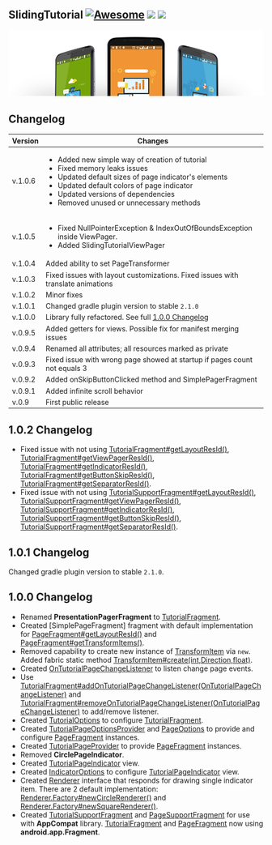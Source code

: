 
## SlidingTutorial [![Awesome](https://cdn.rawgit.com/sindresorhus/awesome/d7305f38d29fed78fa85652e3a63e154dd8e8829/media/badge.svg)](https://github.com/sindresorhus/awesome) <img src="https://www.cleveroad.com/public/comercial/label-android.svg" height="20"> <a href="https://www.cleveroad.com/?utm_source=github&utm_medium=label&utm_campaign=contacts"><img src="https://www.cleveroad.com/public/comercial/label-cleveroad.svg" height="20"></a>
![Header image](/images/header.jpg)

## Changelog

Version | Changes
---     | ---
v.1.0.6 | <ul><li>Added new simple way of creation of tutorial</li><li>Fixed memory leaks issues</li><li>Updated default sizes of page indicator's elements</li><li>Updated default colors of page indicator</li><li>Updated versions of dependencies</li><li>Removed unused or unnecessary methods</li></ul>
v.1.0.5 | <ul><li>Fixed NullPointerException & IndexOutOfBoundsException inside ViewPager.</li><li>Added SlidingTutorialViewPager</li></ul>
v.1.0.4 | Added ability to set PageTransformer
v.1.0.3 | Fixed issues with layout customizations. Fixed issues with translate animations
v.1.0.2 | Minor fixes
v.1.0.1 | Changed gradle plugin version to stable `2.1.0`
v.1.0.0 | Library fully refactored. See full [1.0.0 Changelog](#100_Changelog)
v.0.9.5 | Added getters for views. Possible fix for manifest merging issues
v.0.9.4 | Renamed all attributes; all resources marked as private
v.0.9.3 | Fixed issue with wrong page showed at startup if pages count not equals 3 
v.0.9.2 | Added onSkipButtonClicked method and SimplePagerFragment 
v.0.9.1 | Added infinite scroll behavior
v.0.9   | First public release

## 1.0.2 Changelog
* Fixed issue with not using [TutorialFragment#getLayoutResId()], [TutorialFragment#getViewPagerResId()], [TutorialFragment#getIndicatorResId()],  [TutorialFragment#getButtonSkipResId()], [TutorialFragment#getSeparatorResId()].
* Fixed issue with not using [TutorialSupportFragment#getLayoutResId()], [TutorialSupportFragment#getViewPagerResId()], [TutorialSupportFragment#getIndicatorResId()], [TutorialSupportFragment#getButtonSkipResId()], [TutorialSupportFragment#getSeparatorResId()].

## 1.0.1 Changelog
Changed gradle plugin version to stable `2.1.0`.

## 1.0.0 Changelog
* Renamed **PresentationPagerFragment** to [TutorialFragment].
* Created [SimplePageFragment] fragment with default implementation for [PageFragment#getLayoutResId()] and [PageFragment#getTransformItems()].
* Removed capability to create new instance of [TransformItem] via `new`. Added fabric static method [TransformItem#create(int,Direction,float)].
* Created [OnTutorialPageChangeListener] to listen change page events.
* Use [TutorialFragment#addOnTutorialPageChangeListener(OnTutorialPageChangeListener)] and [TutorialFragment#removeOnTutorialPageChangeListener(OnTutorialPageChangeListener)] to add/remove listener.
* Created [TutorialOptions] to configure [TutorialFragment].
* Created [TutorialPageOptionsProvider] and [PageOptions] to provide and configure [PageFragment] instances.
* Created [TutorialPageProvider] to provide [PageFragment] instances.
* Removed **CirclePageIndicator**.
* Created [TutorialPageIndicator] view.
* Created [IndicatorOptions] to configure [TutorialPageIndicator] view.
* Created [Renderer] interface that responds for drawing single indicator item. There are 2 default implementation: [Renderer.Factory#newCircleRenderer()] and [Renderer.Factory#newSquareRenderer()].
* Created [TutorialSupportFragment] and [PageSupportFragment] for use with **AppCompat** library. [TutorialFragment] and [PageFragment] now using **android.app.Fragment**.

[migration manuals]: https://github.com/Cleveroad/SlidingTutorial-Android/blob/master/MIGRATION.md
[changelog history]: https://github.com/Cleveroad/SlidingTutorial-Android/blob/master/CHANGELOG.md
[PageFragment]: https://github.com/Cleveroad/SlidingTutorial-Android/blob/master/lib/src/main/java/com/cleveroad/slidingtutorial/PageFragment.java
[PageFragment#getLayoutResId()]: https://github.com/Cleveroad/SlidingTutorial-Android/blob/master/lib/src/main/java/com/cleveroad/slidingtutorial/PageFragment.java#L84
[PageFragment#getTransformItems()]: https://github.com/Cleveroad/SlidingTutorial-Android/blob/master/lib/src/main/java/com/cleveroad/slidingtutorial/PageFragment.java#L87
[PageSupportFragment]: https://github.com/Cleveroad/SlidingTutorial-Android/blob/master/lib/src/main/java/com/cleveroad/slidingtutorial/PageSupportFragment.java
[Direction]: https://github.com/Cleveroad/SlidingTutorial-Android/blob/master/lib/src/main/java/com/cleveroad/slidingtutorial/Direction.java
[IndicatorOptions]: https://github.com/Cleveroad/SlidingTutorial-Android/blob/master/lib/src/main/java/com/cleveroad/slidingtutorial/IndicatorOptions.java
[IndicatorOptions.Builder]: https://github.com/Cleveroad/SlidingTutorial-Android/blob/master/lib/src/main/java/com/cleveroad/slidingtutorial/IndicatorOptions.java#L116
[PageOptions]: https://github.com/Cleveroad/SlidingTutorial-Android/blob/master/lib/src/main/java/com/cleveroad/slidingtutorial/PageOptions.java
[Renderer]: https://github.com/Cleveroad/SlidingTutorial-Android/blob/master/lib/src/main/java/com/cleveroad/slidingtutorial/Renderer.java
[Renderer.Factory]: https://github.com/Cleveroad/SlidingTutorial-Android/blob/master/lib/src/main/java/com/cleveroad/slidingtutorial/Renderer.java#L46
[Renderer.Factory#newCircleRenderer()]: https://github.com/Cleveroad/SlidingTutorial-Android/blob/master/lib/src/main/java/com/cleveroad/slidingtutorial/Renderer.java#L54
[Renderer.Factory#newSquareRenderer()]: https://github.com/Cleveroad/SlidingTutorial-Android/blob/master/lib/src/main/java/com/cleveroad/slidingtutorial/Renderer.java#L75
[DrawableRenderer]: https://github.com/Cleveroad/SlidingTutorial-Android/blob/master/sample/src/main/java/com/cleveroad/slidingtutorial/sample/renderer/DrawableRenderer.java
[RhombusRenderer]: https://github.com/Cleveroad/SlidingTutorial-Android/blob/master/sample/src/main/java/com/cleveroad/slidingtutorial/sample/renderer/RhombusRenderer.java
[TransformItem]: https://github.com/Cleveroad/SlidingTutorial-Android/blob/master/lib/src/main/java/com/cleveroad/slidingtutorial/TransformItem.java
[TransformItem#create(int,Direction,float)]: https://github.com/Cleveroad/SlidingTutorial-Android/blob/master/lib/src/main/java/com/cleveroad/slidingtutorial/TransformItem.java#L54
[TutorialFragment]: https://github.com/Cleveroad/SlidingTutorial-Android/blob/master/lib/src/main/java/com/cleveroad/slidingtutorial/TutorialFragment.java
[TutorialFragment#getLayoutResId()]: https://github.com/Cleveroad/SlidingTutorial-Android/blob/bugfix/custom_layout/lib/src/main/java/com/cleveroad/slidingtutorial/TutorialFragment.java#L208
[TutorialFragment#getViewPagerResId()]: https://github.com/Cleveroad/SlidingTutorial-Android/blob/bugfix/custom_layout/lib/src/main/java/com/cleveroad/slidingtutorial/TutorialFragment.java#L213
[TutorialFragment#getIndicatorResId()]: https://github.com/Cleveroad/SlidingTutorial-Android/blob/bugfix/custom_layout/lib/src/main/java/com/cleveroad/slidingtutorial/TutorialFragment.java#L218
[TutorialFragment#getButtonSkipResId()]: https://github.com/Cleveroad/SlidingTutorial-Android/blob/bugfix/custom_layout/lib/src/main/java/com/cleveroad/slidingtutorial/TutorialFragment.java#L223
[TutorialFragment#getSeparatorResId()]: https://github.com/Cleveroad/SlidingTutorial-Android/blob/bugfix/custom_layout/lib/src/main/java/com/cleveroad/slidingtutorial/TutorialFragment.java#L228
[TutorialFragment#provideTutorialOptions()]: https://github.com/Cleveroad/SlidingTutorial-Android/blob/master/lib/src/main/java/com/cleveroad/slidingtutorial/TutorialFragment.java#L239
[OnTutorialPageChangeListener]: https://github.com/Cleveroad/SlidingTutorial-Android/blob/master/lib/src/main/java/com/cleveroad/slidingtutorial/OnTutorialPageChangeListener.java
[TutorialFragment#addOnTutorialPageChangeListener(OnTutorialPageChangeListener)]: https://github.com/Cleveroad/SlidingTutorial-Android/blob/master/lib/src/main/java/com/cleveroad/slidingtutorial/TutorialFragment.java#L168
[TutorialFragment#removeOnTutorialPageChangeListener(OnTutorialPageChangeListener)]: https://github.com/Cleveroad/SlidingTutorial-Android/blob/master/lib/src/main/java/com/cleveroad/slidingtutorial/TutorialFragment.java#L178
[TutorialSupportFragment]: https://github.com/Cleveroad/SlidingTutorial-Android/blob/master/lib/src/main/java/com/cleveroad/slidingtutorial/TutorialSupportFragment.java
[TutorialSupportFragment#getLayoutResId()]: https://github.com/Cleveroad/SlidingTutorial-Android/blob/bugfix/custom_layout/lib/src/main/java/com/cleveroad/slidingtutorial/TutorialSupportFragment.java#L204
[TutorialSupportFragment#getViewPagerResId()]: https://github.com/Cleveroad/SlidingTutorial-Android/blob/bugfix/custom_layout/lib/src/main/java/com/cleveroad/slidingtutorial/TutorialSupportFragment.java#L209
[TutorialSupportFragment#getIndicatorResId()]: https://github.com/Cleveroad/SlidingTutorial-Android/blob/bugfix/custom_layout/lib/src/main/java/com/cleveroad/slidingtutorial/TutorialSupportFragment.java#L214
[TutorialSupportFragment#getButtonSkipResId()]: https://github.com/Cleveroad/SlidingTutorial-Android/blob/bugfix/custom_layout/lib/src/main/java/com/cleveroad/slidingtutorial/TutorialSupportFragment.java#L219
[TutorialSupportFragment#getSeparatorResId()]: https://github.com/Cleveroad/SlidingTutorial-Android/blob/bugfix/custom_layout/lib/src/main/java/com/cleveroad/slidingtutorial/TutorialSupportFragment.java#L224
[TutorialOptions]: https://github.com/Cleveroad/SlidingTutorial-Android/blob/master/lib/src/main/java/com/cleveroad/slidingtutorial/TutorialOptions.java
[TutorialOptions.Builder]: https://github.com/Cleveroad/SlidingTutorial-Android/blob/master/lib/src/main/java/com/cleveroad/slidingtutorial/TutorialOptions.java#L113
[TutorialOptions.Builder#setTutorialPageProvider(TutorialPageOptionsProvider)]: https://github.com/Cleveroad/SlidingTutorial-Android/blob/master/lib/src/main/java/com/cleveroad/slidingtutorial/TutorialOptions.java#L239
[TutorialOptions.Builder#setTutorialPageProvider(TutorialPageProvider)]: https://github.com/Cleveroad/SlidingTutorial-Android/blob/master/lib/src/main/java/com/cleveroad/slidingtutorial/TutorialOptions.java#L264
[TutorialOptions.Builder#setOnSkipClickListener(OnClickListener)]: https://github.com/Cleveroad/SlidingTutorial-Android/blob/master/lib/src/main/java/com/cleveroad/slidingtutorial/TutorialOptions.java#L209
[TutorialOptions.Builder#setPagesColors(int array)]: https://github.com/Cleveroad/SlidingTutorial-Android/blob/master/lib/src/main/java/com/cleveroad/slidingtutorial/TutorialOptions.java#L198
[TutorialOptions.Builder#setPagesCount(int)]: https://github.com/Cleveroad/SlidingTutorial-Android/blob/master/lib/src/main/java/com/cleveroad/slidingtutorial/TutorialOptions.java#L187
[TutorialOptions.Builder#setUseInfiniteScroll(boolean)]: https://github.com/Cleveroad/SlidingTutorial-Android/blob/master/lib/src/main/java/com/cleveroad/slidingtutorial/TutorialOptions.java#L176
[TutorialOptions.Builder#setUseAutoRemoveTutorialFragment(boolean)]: https://github.com/Cleveroad/SlidingTutorial-Android/blob/master/lib/src/main/java/com/cleveroad/slidingtutorial/TutorialOptions.java#L164
[TutorialPageIndicator]: https://github.com/Cleveroad/SlidingTutorial-Android/blob/master/lib/src/main/java/com/cleveroad/slidingtutorial/TutorialPageIndicator.java
[TutorialPageOptionsProvider]: https://github.com/Cleveroad/SlidingTutorial-Android/blob/master/lib/src/main/java/com/cleveroad/slidingtutorial/TutorialPageOptionsProvider.java
[TutorialPageProvider]: https://github.com/Cleveroad/SlidingTutorial-Android/blob/master/lib/src/main/java/com/cleveroad/slidingtutorial/TutorialPageProvider.java

